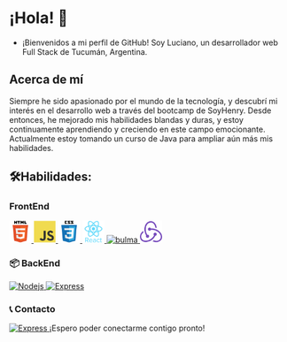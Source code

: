 # ¡Hola! 👋

- ¡Bienvenidos a mi perfil de GitHub! Soy Luciano, un desarrollador web Full Stack de Tucumán, Argentina.

## Acerca de mí
Siempre he sido apasionado por el mundo de la tecnología, y descubrí mi interés en el desarrollo web a través del bootcamp de SoyHenry. Desde entonces, he mejorado mis habilidades blandas y duras, y estoy continuamente aprendiendo y creciendo en este campo emocionante. Actualmente estoy tomando un curso de Java para ampliar aún más mis habilidades.

## 🛠Habilidades:

### FrontEnd
<a href="https://www.w3.org/html/" target="_blank" rel="noreferrer"> <img src="https://raw.githubusercontent.com/devicons/devicon/master/icons/html5/html5-original-wordmark.svg" alt="html5" width="40" height="40"/> </a>
<a href="https://developer.mozilla.org/en-US/docs/Web/JavaScript" target="_blank" rel="noreferrer"> <img src="https://raw.githubusercontent.com/devicons/devicon/master/icons/javascript/javascript-original.svg" alt="javascript" width="40" height="40"/> </a>
<a href="https://www.w3schools.com/css/" target="_blank" rel="noreferrer"> <img src="https://raw.githubusercontent.com/devicons/devicon/master/icons/css3/css3-original-wordmark.svg" alt="css3" width="40" height="40"/> </a>
<a href="https://reactjs.org/" target="_blank" rel="noreferrer"> <img src="https://raw.githubusercontent.com/devicons/devicon/master/icons/react/react-original-wordmark.svg" alt="react" width="40" height="40"/> </a>
<a href="https://bulma.io/" target="_blank" rel="noreferrer"> <img src="https://cdn.worldvectorlogo.com/logos/bulma.svg" alt="bulma" width="40" height="40"/> </a>
<a href="https://redux.js.org" target="_blank" rel="noreferrer"> <img src="https://raw.githubusercontent.com/devicons/devicon/master/icons/redux/redux-original.svg" alt="redux" width="40" height="40"/> </a>
### 📦 BackEnd 
<a href="https://nodejs.org/en/" target="_blank" rel="noreferrer"> <img src="https://nodejs.org/static/images/logo.svg" alt="Nodejs" width="40" height="40"/> </a>
<a href="https://expressjs.com/" target="_blank" rel="noreferrer"> <img src="https://www.vectorlogo.zone/logos/expressjs/expressjs-icon.svg" alt="Express" width="40" height="40"/> </a>

### 📞 Contacto
<a href="https://www.linkedin.com/in/luciano-joel-sanchez-34562b232/" target="_blank" rel="noreferrer"> <img src="https://upload.wikimedia.org/wikipedia/commons/thumb/8/81/LinkedIn_icon.svg/2048px-LinkedIn_icon.svg.png" alt="Express" width="40" height="40"/> </a>
¡Espero poder conectarme contigo pronto!
